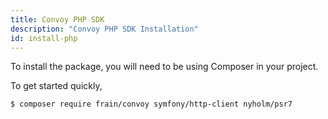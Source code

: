 ```yaml
---
title: Convoy PHP SDK
description: "Convoy PHP SDK Installation"
id: install-php
---
```


To install the package, you will need to be using Composer in your project.

To get started quickly,

```bash[terminal]
$ composer require frain/convoy symfony/http-client nyholm/psr7
```